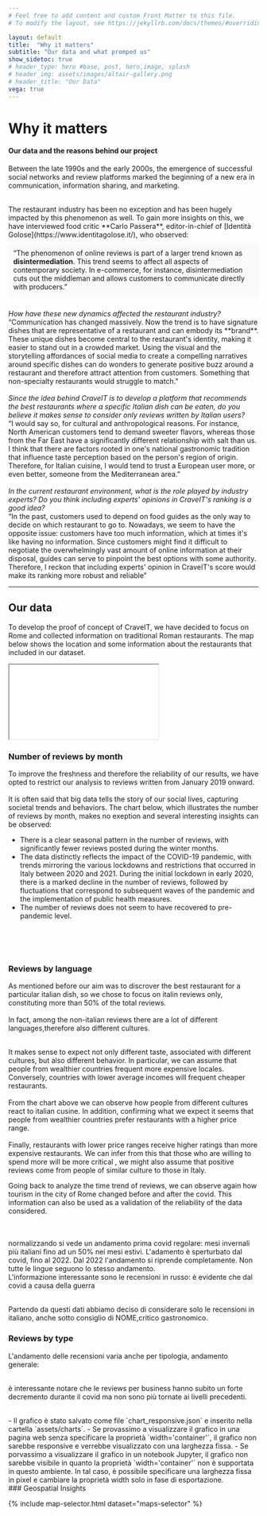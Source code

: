 ```yaml
---
# Feel free to add content and custom Front Matter to this file.
# To modify the layout, see https://jekyllrb.com/docs/themes/#overriding-theme-defaults

layout: default
title:  "Why it matters"
subtitle: "Our data and what promped us"
show_sidetoc: true
# header_type: hero #base, post, hero,image, splash
# header_img: assets/images/altair-gallery.png
# header_title: "Our Data"
vega: true
---
```



# **Why it matters**
#### Our data and the reasons behind our project

Between the late 1990s and the early 2000s, the emergence of successful social networks and review platforms marked the beginning of a new era in communication, information sharing, and marketing.

<br>
The restaurant industry has been no exception and has been hugely impacted by this phenomenon as well. 
To gain more insights on this, we have interviewed food critic **Carlo Passera**, editor-in-chief of [Identità Golose](https://www.identitagolose.it/), who observed:
<div style="background-color: #f9f9f9; padding: 10px; margin: 10px 0;">
    “The phenomenon of online reviews is part of a larger trend known as <strong>disintermediation</strong>. This trend seems to affect all aspects of contemporary society. In e-commerce, for instance, disintermediation cuts out the middleman and allows customers to communicate directly with producers.”
</div>
<br>
<i>How have these new dynamics affected the restaurant industry?</i> 
<br>
“Communication has changed massively. Now the trend is to have signature dishes that are representative of a restaurant and can embody its **brand**. These unique dishes become central to the restaurant's identity, making it easier to stand out in a crowded market.
Using the visual and the storytelling affordances of social media to create a compelling narratives around specific dishes can do wonders to generate positive buzz around a restaurant and therefore attract attention from customers. Something that non-specialty restaurants would struggle to match."
<br>
<br>
<i>Since the idea behind CraveIT is to develop a platform that recommends the best restaurants where a specific Italian dish can be eaten, do you believe it makes sense to consider only reviews written by Italian users?</i>
<br>
“I would say so, for cultural and anthropological reasons. For instance, North American customers tend to demand sweeter flavors, whereas those from the Far East have a significantly different relationship with salt than us. I think that there are factors rooted in one's national gastronomic tradition that influence taste perception based on the person's region of origin. Therefore, for Italian cuisine, I would tend to trust a European user more, or even better, someone from the Mediterranean area.”
<br>
<br>
<i>In the current restaurant environment, what is the role played by industry experts? 
Do you think including experts' opinions in CraveIT's ranking is a good idea?</i>
<br>
“In the past, customers used to depend on food guides as the only way to decide on which restaurant to go to. 
Nowadays, we seem to have the opposite issue: customers have too much information, which at times it's like having no information. 
Since customers might find it difficult to negotiate the overwhelmingly vast amount of online information at their disposal, guides can serve to pinpoint the best options with some authority. Therefore, I reckon that including experts' opinion in CraveIT's score would make its ranking more robust and reliable”
<hr>

## Our data
To develop the proof of concept of CraveIT, we have decided to focus on Rome and collected information on traditional Roman restaurants. 
The map below shows the location and some information about the restaurants that included in our dataset.
<br>
<iframe src="{{site.baseurl}}/assets/charts/mappa_ristoranti.html" width="{{include.width  | default: '100%'  }}" height="{{include.height   | default: '400px'  }}" ></iframe>
<br>


### Number of reviews by month
To improve the freshness and therefore the reliability of our results, we have opted to restrict our analysis to reviews written from January 2019 onward.
<br>
<br>
It is often said that big data tells the story of our social lives, capturing societal trends and behaviors.
The chart below, which illustrates the number of reviews by month, 
makes no exeption and several interesting insights can be observed:
- There is a clear seasonal pattern in the number of reviews, with significantly fewer reviews posted during the winter months.  
- The data distinctly reflects the impact of the COVID-19 pandemic, with trends mirroring the various lockdowns and restrictions that occurred in Italy between 2020 and 2021. During the initial lockdown in early 2020, there is a marked decline in the number of reviews, 
followed by fluctuations that correspond to subsequent waves of the pandemic and the implementation of public health measures.
- The number of reviews does not seem to have recovered to pre-pandemic level.
<br>
<vegachart schema-url="{{site.baseurl}}/assets/charts/1607_Nreviews_bymonth_Total.json" style="width:100%"></vegachart>
<br>
<br>

### Reviews by language
As mentioned before our aim was to discrover the best restaurant for a particular italian dish, so we chose to focus on italin reviews only, constituting more than 50% of the total reviews.
<br>
<vegachart schema-url="{{site.baseurl}}/assets/charts/1607Bar_N_ItalianvsNonItalian.json" style="width:100%"></vegachart>
<br>
In fact, among the non-italian reviews there are a lot of different languages,therefore also different cultures. 
<vegachart schema-url="{{site.baseurl}}/assets/charts/1607Bar_NForeignReviewsbyLanguage.json" style="width:100%"></vegachart>

<br>
It makes sense to expect not only different taste, associated with different cultures, but also different behavior.
In particular, we can assume that people from wealthier countries frequent more expensive locales. Conversely, countries with lower average incomes will frequent cheaper restaurants.
<br>
<vegachart schema-url="{{site.baseurl}}/assets/charts/1607Bar_Ratings_byLanguage.json" style="width:100%"></vegachart>
<br>
From the chart above we can observe how people from different cultures react to italian cusine. In addition, confirming what we expect it seems that people from wealthier countries prefer restaurants with a higher price range.
<br>
<vegachart schema-url="{{site.baseurl}}/assets/charts/1707Bar_Price_byLanguage.json" style="width: 100%"></vegachart>
<br>
Finally, restaurants with lower price ranges receive higher ratings than more expensive restaurants. We can infer from this that those who are willing to spend more will be more critical , we might also assume that positive reviews come from people of similar culture to those in Italy.
<br>
<vegachart schema-url="{{site.baseurl}}/assets/charts/1607Bar_ReviewbyStars.json" style="width: 100%"></vegachart>

Going back to analyze the time trend of reviews, we can observe again how tourism in the city of Rome changed before and after the covid. This information can also be used as a validation of the reliability of the data considered.
<br>
<vegachart schema-url="{{site.baseurl}}/assets/charts/1607_Nreviews_bymonth_Italian_NonItalian.json" style="width:100%"></vegachart>
<br>
<vegachart schema-url="{{site.baseurl}}/assets/charts/1607_Nreviews_bymonth_byItalian_NonItalian_Normalized.json" style="width:100%"></vegachart>

<br>
normalizzando si vede un andamento prima covid regolare: mesi invernali più italiani fino ad un 50% nei mesi estivi. L'adamento è sperturbato dal covid, fino al 2022. Dal 2022 l'andamento si riprende completamente. Non tutte le lingue seguono lo stesso andamento.
<br>
L'informazione interessante sono le recensioni in russo: è evidente che dal covid a causa della guerra
<br>
<vegachart schema-url="{{site.baseurl}}/assets/charts/1607_NReviews_Russian.json" style="width:100%"></vegachart>

<br>

Partendo da questi dati abbiamo deciso di considerare solo le recensioni in italiano, anche sotto consiglio di NOME,critico gastronomico.
<br>



### Reviews by type
L'andamento delle recensioni varia anche per tipologia, andamento generale:
<br>
<vegachart schema-url="{{site.baseurl}}/assets/charts/1607_NReviews_byMonth&Party.json" style="width:100%"></vegachart>
<br>

è interessante notare che le reviews per business hanno subito un forte decremento durante il covid ma non sono più tornate ai livelli precedenti.
<br>
<vegachart schema-url="{{site.baseurl}}/assets/charts/1607_NReviews_byMonth_Business.json" style="width:100%"></vegachart>


<br>
- Il grafico è stato salvato come file `chart_responsive.json` e inserito nella cartella `assets/charts`.
- Se provassimo a visualizzare il grafico in una pagina web senza specificare la proprietà `width='container'`, il grafico non sarebbe responsive e verrebbe visualizzato con una larghezza fissa.
- Se porvassimo a visualizzare il grafico in un notebook Jupyter, il grafico non sarebbe visibile in quanto la proprietà `width='container'` non è supportata in questo ambiente. In tal caso, è possibile specificare una larghezza fissa in pixel e cambiare la proprietà width solo in fase di esportazione. 





<br>
### Geospatial Insights 
<br>

{% include map-selector.html dataset="maps-selector" %}
